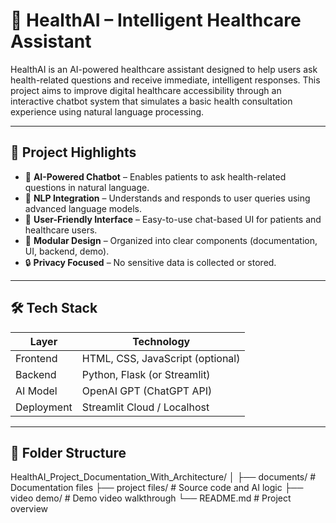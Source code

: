 # 🧠 HealthAI – Intelligent Healthcare Assistant

HealthAI is an AI-powered healthcare assistant designed to help users ask health-related questions and receive immediate, intelligent responses. This project aims to improve digital healthcare accessibility through an interactive chatbot system that simulates a basic health consultation experience using natural language processing.

---

## 📌 Project Highlights

- 🤖 **AI-Powered Chatbot** – Enables patients to ask health-related questions in natural language.
- 🧬 **NLP Integration** – Understands and responds to user queries using advanced language models.
- 💬 **User-Friendly Interface** – Easy-to-use chat-based UI for patients and healthcare users.
- 📁 **Modular Design** – Organized into clear components (documentation, UI, backend, demo).
- 🔒 **Privacy Focused** – No sensitive data is collected or stored.

---

## 🛠️ Tech Stack

| Layer      | Technology                      |
|------------|----------------------------------|
| Frontend   | HTML, CSS, JavaScript (optional) |
| Backend    | Python, Flask (or Streamlit)     |
| AI Model   | OpenAI GPT (ChatGPT API)         |
| Deployment | Streamlit Cloud / Localhost      |

---

## 📁 Folder Structure

HealthAI_Project_Documentation_With_Architecture/
│
├── documents/ # Documentation files
├── project files/ # Source code and AI logic
├── video demo/ # Demo video walkthrough
└── README.md # Project overview
